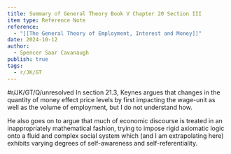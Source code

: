 ```yaml
---
title: Summary of General Theory Book V Chapter 20 Section III
item type: Reference Note
reference:
  - "[[The General Theory of Employment, Interest and Money]]"
date: 2024-10-12
author:
  - Spencer Saar Cavanaugh
publish: true
tags:
  - r/JK/GT
---
```

#r/JK/GT/Q/unresolved  In section 21.3, Keynes argues that changes in the quantity of money effect price levels by first impacting the wage-unit as well as the volume of employment, but I do not understand how.

He also goes on to argue that much of economic discourse is treated in an inappropriately mathematical fashion, trying to impose rigid axiomatic logic onto a fluid and complex social system which (and I am extrapolating here) exhibits varying degrees of self-awareness and self-referentiality. 